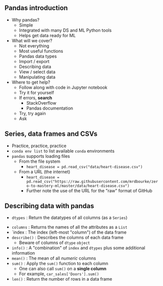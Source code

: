 ## Pandas introduction

- Why pandas?
	- Simple
	- Integrated with many DS and ML Python tools
	- Helps get data ready for ML
- What will we cover?
	- Not everything 
	- Most useful functions
	- Pandas data types
	- Import / export
	- Describing data
	- View / select data
	- Manipulating data
- Where to get help?
	- Follow along with code in Jupyter notebook
	- Try it for yourself
	- If errors, **search**
		- StackOverflow
		- Pandas documentation
	- Try, try again
	- Ask

## Series, data frames and CSVs

- Practice, practice, practice
- `conda env list` to list available `conda` environments
- `pandas` supports loading files
	- From the file system
		- `heart_disease = pd.read_csv("data/heart-disease.csv")`
	- From a URL (the internet)
		- `heart_disease = pd.read_csv("https://raw.githubusercontent.com/mrdbourke/zero-to-mastery-ml/master/data/heart-disease.csv")`
		- Further note the use of the URL for the "raw" format of GitHub

## Describing data with pandas

* `dtypes` 
	: Return the datatypes of all columns (as a `Series`)
- `columns`
	: Returns the names of all the attributes as a `List`
- `index
	: The index (left-most "column") of the data frame
- `describe()`
	: Describes the columns of each data frame
	- Beware of columns of `dtype` `object`
- `info()`
	: A "combination" of `index` and `dtypes` plus some additional information
- `mean()`
	: The mean of all *numeric* columns
- `sum()`
	: Apply the `sum()` function to each column
	- One can also call `sum()` on a **single column**
	- For example, `car_sales['Doors'].sum()`
- `len()`
	: Return the number of rows in a data frame
	
